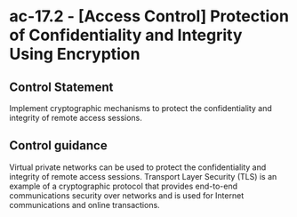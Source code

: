 # ac-17.2 - \[Access Control\] Protection of Confidentiality and Integrity Using Encryption

## Control Statement

Implement cryptographic mechanisms to protect the confidentiality and integrity of remote access sessions.

## Control guidance

Virtual private networks can be used to protect the confidentiality and integrity of remote access sessions. Transport Layer Security (TLS) is an example of a cryptographic protocol that provides end-to-end communications security over networks and is used for Internet communications and online transactions.
